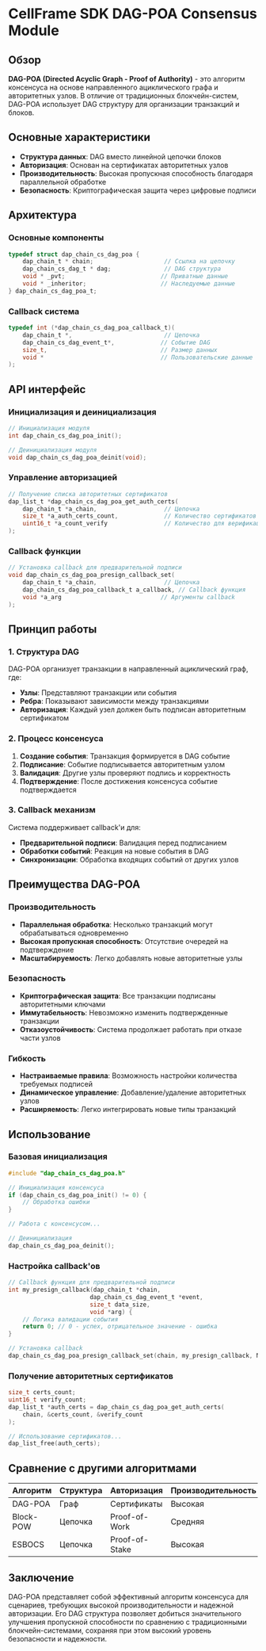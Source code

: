# CellFrame SDK DAG-POA Consensus Module

## Обзор

**DAG-POA (Directed Acyclic Graph - Proof of Authority)** - это алгоритм консенсуса на основе направленного ациклического графа и авторитетных узлов. В отличие от традиционных блокчейн-систем, DAG-POA использует DAG структуру для организации транзакций и блоков.

## Основные характеристики

- **Структура данных**: DAG вместо линейной цепочки блоков
- **Авторизация**: Основан на сертификатах авторитетных узлов
- **Производительность**: Высокая пропускная способность благодаря параллельной обработке
- **Безопасность**: Криптографическая защита через цифровые подписи

## Архитектура

### Основные компоненты

```c
typedef struct dap_chain_cs_dag_poa {
    dap_chain_t * chain;                    // Ссылка на цепочку
    dap_chain_cs_dag_t * dag;               // DAG структура
    void * _pvt;                           // Приватные данные
    void * _inheritor;                     // Наследуемые данные
} dap_chain_cs_dag_poa_t;
```

### Callback система

```c
typedef int (*dap_chain_cs_dag_poa_callback_t)(
    dap_chain_t *,                          // Цепочка
    dap_chain_cs_dag_event_t*,             // Событие DAG
    size_t,                                // Размер данных
    void *                                 // Пользовательские данные
);
```

## API интерфейс

### Инициализация и деинициализация

```c
// Инициализация модуля
int dap_chain_cs_dag_poa_init();

// Деинициализация модуля
void dap_chain_cs_dag_poa_deinit(void);
```

### Управление авторизацией

```c
// Получение списка авторитетных сертификатов
dap_list_t *dap_chain_cs_dag_poa_get_auth_certs(
    dap_chain_t *a_chain,                   // Цепочка
    size_t *a_auth_certs_count,             // Количество сертификатов
    uint16_t *a_count_verify                // Количество для верификации
);
```

### Callback функции

```c
// Установка callback для предварительной подписи
void dap_chain_cs_dag_poa_presign_callback_set(
    dap_chain_t *a_chain,                   // Цепочка
    dap_chain_cs_dag_poa_callback_t a_callback, // Callback функция
    void *a_arg                            // Аргументы callback
);
```

## Принцип работы

### 1. Структура DAG

DAG-POA организует транзакции в направленный ациклический граф, где:

- **Узлы**: Представляют транзакции или события
- **Ребра**: Показывают зависимости между транзакциями
- **Авторизация**: Каждый узел должен быть подписан авторитетным сертификатом

### 2. Процесс консенсуса

1. **Создание события**: Транзакция формируется в DAG событие
2. **Подписание**: Событие подписывается авторитетным узлом
3. **Валидация**: Другие узлы проверяют подпись и корректность
4. **Подтверждение**: После достижения консенсуса событие подтверждается

### 3. Callback механизм

Система поддерживает callback'и для:

- **Предварительной подписи**: Валидация перед подписанием
- **Обработки событий**: Реакция на новые события в DAG
- **Синхронизации**: Обработка входящих событий от других узлов

## Преимущества DAG-POA

### Производительность
- **Параллельная обработка**: Несколько транзакций могут обрабатываться одновременно
- **Высокая пропускная способность**: Отсутствие очередей на подтверждение
- **Масштабируемость**: Легко добавлять новые авторитетные узлы

### Безопасность
- **Криптографическая защита**: Все транзакции подписаны авторитетными ключами
- **Иммутабельность**: Невозможно изменить подтвержденные транзакции
- **Отказоустойчивость**: Система продолжает работать при отказе части узлов

### Гибкость
- **Настраиваемые правила**: Возможность настройки количества требуемых подписей
- **Динамическое управление**: Добавление/удаление авторитетных узлов
- **Расширяемость**: Легко интегрировать новые типы транзакций

## Использование

### Базовая инициализация

```c
#include "dap_chain_cs_dag_poa.h"

// Инициализация консенсуса
if (dap_chain_cs_dag_poa_init() != 0) {
    // Обработка ошибки
}

// Работа с консенсусом...

// Деинициализация
dap_chain_cs_dag_poa_deinit();
```

### Настройка callback'ов

```c
// Callback функция для предварительной подписи
int my_presign_callback(dap_chain_t *chain,
                       dap_chain_cs_dag_event_t *event,
                       size_t data_size,
                       void *arg) {
    // Логика валидации события
    return 0; // 0 - успех, отрицательное значение - ошибка
}

// Установка callback
dap_chain_cs_dag_poa_presign_callback_set(chain, my_presign_callback, NULL);
```

### Получение авторитетных сертификатов

```c
size_t certs_count;
uint16_t verify_count;
dap_list_t *auth_certs = dap_chain_cs_dag_poa_get_auth_certs(
    chain, &certs_count, &verify_count
);

// Использование сертификатов...
dap_list_free(auth_certs);
```

## Сравнение с другими алгоритмами

| Алгоритм | Структура | Авторизация | Производительность |
|----------|-----------|-------------|-------------------|
| DAG-POA | Граф | Сертификаты | Высокая |
| Block-POW | Цепочка | Proof-of-Work | Средняя |
| ESBOCS | Цепочка | Proof-of-Stake | Высокая |

## Заключение

DAG-POA представляет собой эффективный алгоритм консенсуса для сценариев, требующих высокой производительности и надежной авторизации. Его DAG структура позволяет добиться значительного улучшения пропускной способности по сравнению с традиционными блокчейн-системами, сохраняя при этом высокий уровень безопасности и надежности.
